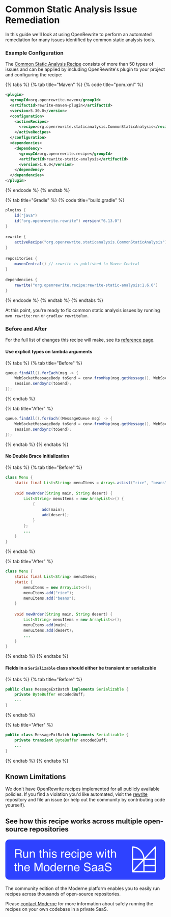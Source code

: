 # Common Static Analysis Issue Remediation

In this guide we'll look at using OpenRewrite to perform an automated remediation for many issues identified by common static analysis tools.

### Example Configuration

The [Common Static Analysis Recipe](https://docs.openrewrite.org/recipes/staticanalysis/commonstaticanalysis) consists of more than 50 types of issues and can be applied by including OpenRewrite's plugin to your project and configuring the recipe:

{% tabs %}
{% tab title="Maven" %}
{% code title="pom.xml" %}
```xml
<plugin>
  <groupId>org.openrewrite.maven</groupId>
  <artifactId>rewrite-maven-plugin</artifactId>
  <version>5.30.0</version>
  <configuration>
    <activeRecipes>
      <recipe>org.openrewrite.staticanalysis.CommonStaticAnalysis</recipe>
    </activeRecipes>
  </configuration>
  <dependencies>
    <dependency>
      <groupId>org.openrewrite.recipe</groupId>
      <artifactId>rewrite-static-analysis</artifactId>
      <version>1.6.0</version>
    </dependency>
  </dependencies>
</plugin>
```
{% endcode %}
{% endtab %}

{% tab title="Gradle" %}
{% code title="build.gradle" %}
```groovy
plugins {
    id("java")
    id("org.openrewrite.rewrite") version("6.13.0")
}

rewrite {
    activeRecipe("org.openrewrite.staticanalysis.CommonStaticAnalysis")
}

repositories {
    mavenCentral() // rewrite is published to Maven Central
}

dependencies {
    rewrite("org.openrewrite.recipe:rewrite-static-analysis:1.6.0")
}
```
{% endcode %}
{% endtab %}
{% endtabs %}

At this point, you're ready to fix common static analysis issues by running `mvn rewrite:run` or `gradlew rewriteRun`.

### Before and After

For the full list of changes this recipe will make, see its [reference page](https://docs.openrewrite.org/recipes/staticanalysis/commonstaticanalysis).

#### Use explicit types on lambda arguments

{% tabs %}
{% tab title="Before" %}
```java
queue.findAll().forEach(msg -> {
    WebSocketMessageBody toSend = conv.fromMap(msg.getMessage(), WebSocketMessageBody.class);
    session.sendSync(toSend);
});  
```
{% endtab %}

{% tab title="After" %}
```java
queue.findAll().forEach((MessageQueue msg) -> {
    WebSocketMessageBody toSend = conv.fromMap(msg.getMessage(), WebSocketMessageBody.class);
    session.sendSync(toSend);
});   
```
{% endtab %}
{% endtabs %}

#### No Double Brace Initialization

{% tabs %}
{% tab title="Before" %}
```java
class Menu {
    static final List<String> menuItems = Arrays.asList("rice", "beans");
    
    void newOrder(String main, String desert) {
        List<String> menuItems = new ArrayList<>() {
            {
                add(main);
                add(desert);
            }
        };
        ...
    }
}
```
{% endtab %}

{% tab title="After" %}
```java
class Menu {
    static final List<String> menuItems;
    static {
        menuItems = new ArrayList<>();
        menuItems.add("rice");
        menuItems.add("beans");
    }
    
    void newOrder(String main, String desert) {
        List<String> menuItems = new ArrayList<>();
        menuItems.add(main);
        menuItems.add(desert);
        ...
    }
}
```
{% endtab %}
{% endtabs %}

#### Fields in a `Serializable` class should either be transient or serializable

{% tabs %}
{% tab title="Before" %}
```java
public class MessageExtBatch implements Serializable {
    private ByteBuffer encodedBuff;
    ...
}
```
{% endtab %}

{% tab title="After" %}
```java
public class MessageExtBatch implements Serializable {
    private transient ByteBuffer encodedBuff;
    ...
}
```
{% endtab %}
{% endtabs %}

## Known Limitations

We don't have OpenRewrite recipes implemented for all publicly available policies. If you find a violation you'd like automated, visit the [rewrite](https://github.com/openrewrite/rewrite) repository and file an issue (or help out the community by contributing code yourself).

## See how this recipe works across multiple open-source repositories

[![Moderne Link Image](/.gitbook/assets/ModerneRecipeButton.png)](https://app.moderne.io/recipes/org.openrewrite.staticanalysis.CommonStaticAnalysis)

The community edition of the Moderne platform enables you to easily run recipes across thousands of open-source repositories.

Please [contact Moderne](https://moderne.io/product) for more information about safely running the recipes on your own codebase in a private SaaS.